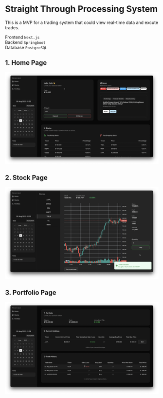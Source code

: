 # Straight Through Processing System

This is a MVP for a trading system that could view real-time data and excute trades.

Frontend `Next.js` \
Backend `Springboot` \
Database `PostgreSQL`

## 1. Home Page

![Home Page](images/home-page.png)

## 2. Stock Page

![Home Page](images/stock-page.png)

## 3. Portfolio Page

![Home Page](images/portfolio-page.png)
